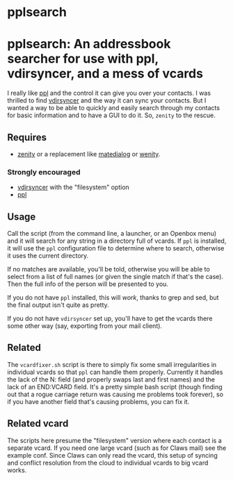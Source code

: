 pplsearch
==========


# pplsearch: An addressbook searcher for use with ppl, vdirsyncer, and a mess of vcards


I really like [ppl](https://hnrysmth.github.io/ppl/) and the control it 
can give you over your contacts. I was thrilled to find [vdirsyncer](https://github.com/pimutils/vdirsyncer) 
and the way it can sync your contacts. But I wanted a way to be able to 
quickly and easily search through my contacts for basic information and 
to have a GUI to do it. So, `zenity` to the rescue.


## Requires


* [zenity](https://help.gnome.org/users/zenity/stable/) or a replacement like [matedialog](https://github.com/mate-desktop/mate-dialogs) or [wenity](http://freecode.com/projects/wenity).


### Strongly encouraged


* [vdirsyncer](https://github.com/pimutils/vdirsyncer) with the "filesystem" option
* [ppl](https://hnrysmth.github.io/ppl/) 


## Usage


Call the script (from the command line, a launcher, or an Openbox menu) 
and it will search for any string in a directory full of vcards. If `ppl` 
is installed, it will use the `ppl` configuration file to determine where 
to search, otherwise it uses the current directory. 

If no matches are available, you'll be told, otherwise you will be able 
to select from a list of full names (or given the single match if that's 
the case). Then the full info of the person will be presented to you.

If you do not have `ppl` installed, this will *work*, thanks to grep and 
sed, but the final output isn't quite as pretty.

If you do not have `vdirsyncer` set up, you'll have to get the vcards 
there some other way (say, exporting from your mail client).

## Related

The `vcardfixer.sh` script is there to simply fix some small irregularities 
in individual vcards so that `ppl` can handle them properly. Currently 
it handles the lack of the N: field (and properly swaps last and first 
names) and the lack of an END:VCARD field. It's a pretty simple bash 
script (though finding out that a rogue carriage return was causing me 
problems took forever), so if you have another field that's causing 
problems, you can fix it.

## Related vcard

The scripts here presume the "filesystem" version where each contact is 
a separate vcard. If you need one large vcard (such as for Claws mail) 
see the example conf. Since Claws can only read the vcard, this setup 
of syncing and conflict resolution from the cloud to individual vcards 
to big vcard works.
